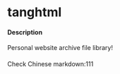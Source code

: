 # tanghtml

#### Description
Personal website archive file library!

#### 
Check Chinese markdown:111
